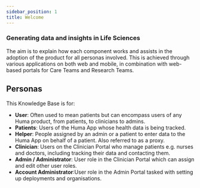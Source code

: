 ```yaml
---
sidebar_position: 1
title: Welcome
---
```


### Generating data and insights in Life Sciences

The aim is to explain how each component works and assists in the adoption of the product for all personas involved. This is achieved through various applications on both web and mobile, in combination with web-based portals for Care Teams and Research Teams.

## Personas

This Knowledge Base is for: 

- **User**: Often used to mean patients but can encompass users of any Huma product, from patients, to clinicians to admins.
- **Patients**: Users of the Huma App whose health data is being tracked.
- **Helper**: People assigned by an admin or a patient to enter data to the Huma App on behalf of a patient. Also referred to as a proxy.
- **Clinician**: Users on the Clinician Portal who manage patients e.g. nurses and doctors, including tracking their data and contacting them.
- **Admin / Administrator**: User role in the Clinician Portal which can assign and edit other user roles.
- **Account Administrator**:User role in the Admin Portal tasked with setting up deployments and organisations.
